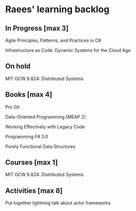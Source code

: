 # Raees' learning backlog

## In Progress [max 3]
Agile Principles, Patterns, and Practices in C#

Infrastructure as Code: Dynamic Systems for the Cloud Age

## On hold
MIT OCW 6.824: Distributed Systems

## Books [max 4]
Pro Git

Data-Oriented Programming [MEAP 2]

Working Effectively with Legacy Code

Programming F# 3.0

Purely Functional Data Structures

## Courses [max 1]
MIT OCW 6.824: Distributed Systems

## Activities [max 8]
Put together lightning talk about actor frameworks
